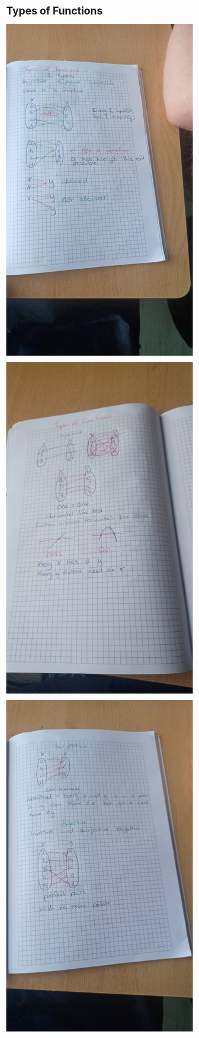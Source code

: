 # Types of Functions

![Untitled](Types%20of%20F%201ab61/Untitled.png)

![Untitled](Types%20of%20F%201ab61/Untitled%201.png)

![Untitled](Types%20of%20F%201ab61/Untitled%202.png)
